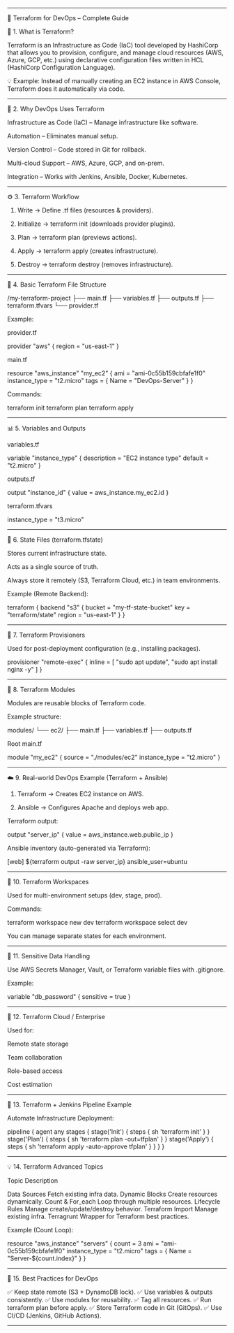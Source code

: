 
---

🧱 Terraform for DevOps – Complete Guide

🧩 1. What is Terraform?

Terraform is an Infrastructure as Code (IaC) tool developed by HashiCorp that allows you to provision, configure, and manage cloud resources (AWS, Azure, GCP, etc.) using declarative configuration files written in HCL (HashiCorp Configuration Language).

💡 Example:
Instead of manually creating an EC2 instance in AWS Console, Terraform does it automatically via code.


---

🧾 2. Why DevOps Uses Terraform

Infrastructure as Code (IaC) – Manage infrastructure like software.

Automation – Eliminates manual setup.

Version Control – Code stored in Git for rollback.

Multi-cloud Support – AWS, Azure, GCP, and on-prem.

Integration – Works with Jenkins, Ansible, Docker, Kubernetes.



---

⚙️ 3. Terraform Workflow

1. Write → Define .tf files (resources & providers).


2. Initialize → terraform init (downloads provider plugins).


3. Plan → terraform plan (previews actions).


4. Apply → terraform apply (creates infrastructure).


5. Destroy → terraform destroy (removes infrastructure).




---

📁 4. Basic Terraform File Structure

/my-terraform-project
 ├── main.tf
 ├── variables.tf
 ├── outputs.tf
 ├── terraform.tfvars
 └── provider.tf

Example:

provider.tf

provider "aws" {
  region = "us-east-1"
}

main.tf

resource "aws_instance" "my_ec2" {
  ami           = "ami-0c55b159cbfafe1f0"
  instance_type = "t2.micro"
  tags = {
    Name = "DevOps-Server"
  }
}

Commands:

terraform init
terraform plan
terraform apply


---

📊 5. Variables and Outputs

variables.tf

variable "instance_type" {
  description = "EC2 instance type"
  default     = "t2.micro"
}

outputs.tf

output "instance_id" {
  value = aws_instance.my_ec2.id
}

terraform.tfvars

instance_type = "t3.micro"


---

🧮 6. State Files (terraform.tfstate)

Stores current infrastructure state.

Acts as a single source of truth.

Always store it remotely (S3, Terraform Cloud, etc.) in team environments.


Example (Remote Backend):

terraform {
  backend "s3" {
    bucket = "my-tf-state-bucket"
    key    = "terraform/state"
    region = "us-east-1"
  }
}


---

🧰 7. Terraform Provisioners

Used for post-deployment configuration (e.g., installing packages).

provisioner "remote-exec" {
  inline = [
    "sudo apt update",
    "sudo apt install nginx -y"
  ]
}


---

🧩 8. Terraform Modules

Modules are reusable blocks of Terraform code.

Example structure:

modules/
  └── ec2/
       ├── main.tf
       ├── variables.tf
       ├── outputs.tf

Root main.tf

module "my_ec2" {
  source = "./modules/ec2"
  instance_type = "t2.micro"
}


---

☁️ 9. Real-world DevOps Example (Terraform + Ansible)

1. Terraform → Creates EC2 instance on AWS.


2. Ansible → Configures Apache and deploys web app.



Terraform output:

output "server_ip" {
  value = aws_instance.web.public_ip
}

Ansible inventory (auto-generated via Terraform):

[web]
${terraform output -raw server_ip} ansible_user=ubuntu


---

🧠 10. Terraform Workspaces

Used for multi-environment setups (dev, stage, prod).

Commands:

terraform workspace new dev
terraform workspace select dev

You can manage separate states for each environment.


---

🔐 11. Sensitive Data Handling

Use AWS Secrets Manager, Vault, or Terraform variable files with .gitignore.

Example:

variable "db_password" {
  sensitive = true
}


---

🧩 12. Terraform Cloud / Enterprise

Used for:

Remote state storage

Team collaboration

Role-based access

Cost estimation



---

🚀 13. Terraform + Jenkins Pipeline Example

Automate Infrastructure Deployment:

pipeline {
  agent any
  stages {
    stage('Init') {
      steps {
        sh 'terraform init'
      }
    }
    stage('Plan') {
      steps {
        sh 'terraform plan -out=tfplan'
      }
    }
    stage('Apply') {
      steps {
        sh 'terraform apply -auto-approve tfplan'
      }
    }
  }
}


---

💡 14. Terraform Advanced Topics

Topic	Description

Data Sources	Fetch existing infra data.
Dynamic Blocks	Create resources dynamically.
Count & For_each	Loop through multiple resources.
Lifecycle Rules	Manage create/update/destroy behavior.
Terraform Import	Manage existing infra.
Terragrunt	Wrapper for Terraform best practices.


Example (Count Loop):

resource "aws_instance" "servers" {
  count = 3
  ami   = "ami-0c55b159cbfafe1f0"
  instance_type = "t2.micro"
  tags = {
    Name = "Server-${count.index}"
  }
}


---

📘 15. Best Practices for DevOps

✅ Keep state remote (S3 + DynamoDB lock).
✅ Use variables & outputs consistently.
✅ Use modules for reusability.
✅ Tag all resources.
✅ Run terraform plan before apply.
✅ Store Terraform code in Git (GitOps).
✅ Use CI/CD (Jenkins, GitHub Actions).


---
